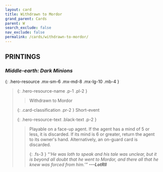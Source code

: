 ```yaml
---
layout: card
title: Withdrawn to Mordor
grand_parent: Cards
parent: W
search_exclude: false
nav_exclude: false
permalink: /cards/withdrawn-to-mordor/
---
```


## PRINTINGS


### _Middle-earth: Dark Minions_

{: .hero-resource .mx-sm-6 .mx-md-8 .mx-lg-10 .mb-4 }
> {: .hero-resource-name .p-1 .pl-2 }
> > <div class="card-mp"></div>
> > <div class="card-name">Withdrawn to Mordor</div>
>
> {: .card-classification .pr-2 }
> Short-event
>
> {: .hero-resource-text .black-text .p-2 }
> > Playable on a face-up agent. If the agent has a mind of 5 or less, it is discarded. If its mind is 6 or greater, return the agent to its owner's hand. Alternatively, an on-guard card is discarded. 
> > 
> > {: .fs-3 } 
> > _“‘He was loth to speak and his tale was unclear, but it is beyond all doubt that he went to Mordor, and there all that he knew was forced from him.’”_ ***---&#65279;LotRII*** 
> 
